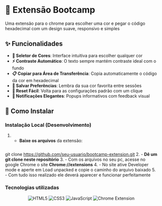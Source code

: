 # 🎨 Extensão Bootcamp

Uma extensão para o chrome para escolher uma cor e pegar o código hexadecimal com um design suave, responsivo e simples

## ✨ Funcionalidades

- **🎨 Seletor de Cores**: Interface intuitiva para escolher qualquer cor
- **⚡ Contraste Automático**: O texto sempre mantém contraste ideal com o fundo
- **📋 Copiar para Área de Transferência**: Copia automaticamente o código da cor em hexadecimal
- **💾 Salvar Preferências**: Lembra da sua cor favorita entre sessões
- **🔄 Reset Fácil**: Volta para as configurações padrão com um clique
- **🔔 Notificações Elegantes**: Popups informativos com feedback visual

## 🚀 Como Instalar

### Instalação Local (Desenvolvimento)

1. - **Baixe os arquivos** da extensão:
   ```bash
git clone https://github.com/seu-usuario/bootcamp-extension.git
2. - **Dê um git clone neste repositório**
3. - Com os arquivos no seu pc, acesse no google Chrome o site **Chrome://extensions**
4. - No site ative Developer mode e aperte em Load unpacked e copie o caminho do arquivo baixado
5. - Com tudo isso realizado ele deverá aparecer e funcionar perfeitamente


### Tecnologias utilizadas 

<p align="center"> <img src="https://img.shields.io/badge/HTML5-E34F26?style=for-the-badge&logo=html5&logoColor=white" alt="HTML5"> <img src="https://img.shields.io/badge/CSS3-1572B6?style=for-the-badge&logo=css3&logoColor=white" alt="CSS3"> <img src="https://img.shields.io/badge/JavaScript-F7DF1E?style=for-the-badge&logo=javascript&logoColor=black" alt="JavaScript"> <img src="https://img.shields.io/badge/Chrome_Extension-4285F4?style=for-the-badge&logo=google-chrome&logoColor=white" alt="Chrome Extension"> </p>
